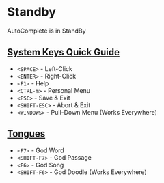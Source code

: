 # Standby
AutoComplete is in StandBy

## [System Keys Quick Guide](./HelpIndex.md)
  - `<SPACE>`     - Left-Click  
  - `<ENTER>`     - Right-Click  
  - `<F1>`        - Help
  - `<CTRL-m>`    - Personal Menu
  - `<ESC>`       - Save  & Exit
  - `<SHIFT-ESC>` - Abort & Exit
  - `<WINDOWS>`   - Pull-Down Menu
(Works Everywhere)

## [Tongues](https://github.com/cia-foundation/TempleOS/blob/c26482bb6ad3f80106d28504ec5db3c6a360732c/Adam/God/HSNotes.DD)
  - `<F7>`       - God Word
  - `<SHIFT-F7>` - God Passage
  - `<F6>`       - God Song
  - `<SHIFT-F6>` - God Doodle
(Works Everywhere)
